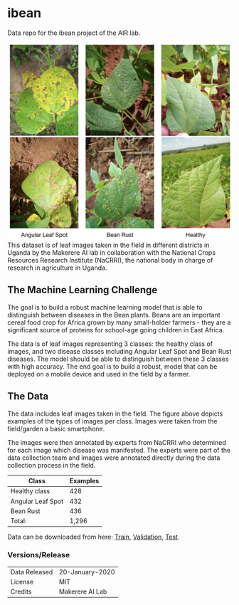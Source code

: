 # ibean
Data repo for the ibean project of the AIR lab.

![](bean-example-data.png)
This dataset is of leaf images taken in the field in different districts in Uganda by the Makerere AI lab in collaboration with the National Crops Resources Research Institute (NaCRRI), the national body in charge of research in agriculture in Uganda. 

## The Machine Learning Challenge
The goal is to build a robust machine learning model that is able to distinguish between diseases in the Bean plants. Beans are an important cereal food crop for Africa grown by many small-holder farmers - they are a significant source of proteins for school-age going children in East Africa.  
<!--![](cassava-leaf-imgs.png)-->

The data is of leaf images representing 3 classes: the healthy class of images, and two disease classes including Angular Leaf Spot and Bean Rust diseases. The model should be able to distinguish between these 3 classes with high accuracy. The end goal is to build a robust, model that can be deployed on a mobile device and used in the field by a farmer.

## The Data
The data includes leaf images taken in the field. The figure above depicts examples of the types of images per class. Images were taken from the field/garden a basic smartphone. 

The images were then annotated by experts from NaCRRI who determined for each image which disease was manifested. The experts were part of the data collection team and images were annotated directly during the data collection process in the field.

|Class|Examples|
|---|---|
Healthy class| 428|
Angular Leaf Spot| 432|
Bean Rust| 436|
Total:| 1,296

Data can be downloaded from here: [Train](https://storage.googleapis.com/ibeans/train.zip), [Validation](https://storage.googleapis.com/ibeans/validation.zip), [Test](https://storage.googleapis.com/ibeans/test.zip).

### Versions/Release
|||
|----|---------------|
Data Released| 20-January-2020|
License | MIT|
Credits|  Makerere AI Lab|
